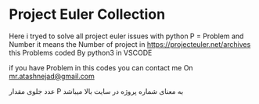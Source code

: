 ﻿# Project Euler Collection 

Here i tryed to solve all project euler issues with python
P = Problem and Number it means the Number of project in https://projecteuler.net/archives 
this Problems coded By python3 in VSCODE

if you have Problem in this codes you can contact me On mr.atashnejad@gmail.com


عدد جلوی مقدار P به معنای شماره پروژه در سایت بالا میباشد
